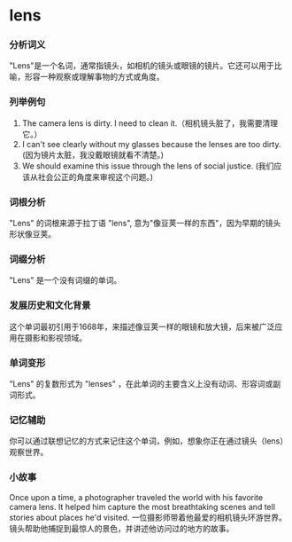 # lens

### 分析词义

  

"Lens"是一个名词，通常指镜头，如相机的镜头或眼镜的镜片。它还可以用于比喻，形容一种观察或理解事物的方式或角度。

  

### 列举例句

  

1.  The camera lens is dirty. I need to clean it.（相机镜头脏了，我需要清理它。）
2.  I can't see clearly without my glasses because the lenses are too dirty. (因为镜片太脏，我没戴眼镜就看不清楚。)
3.  We should examine this issue through the lens of social justice. (我们应该从社会公正的角度来审视这个问题。)

  

### 词根分析

  

"Lens" 的词根来源于拉丁语 "lens", 意为"像豆荚一样的东西"，因为早期的镜头形状像豆荚。

  

### 词缀分析

  

"Lens" 是一个没有词缀的单词。

  

### 发展历史和文化背景

  

这个单词最初引用于1668年，来描述像豆荚一样的眼镜和放大镜，后来被广泛应用在摄影和影视领域。

  

### 单词变形

  

"Lens" 的复数形式为 "lenses" ，在此单词的主要含义上没有动词、形容词或副词形式。

  

### 记忆辅助

  

你可以通过联想记忆的方式来记住这个单词，例如，想象你正在通过镜头（lens）观察世界。

  

### 小故事

  

Once upon a time, a photographer traveled the world with his favorite camera lens. It helped him capture the most breathtaking scenes and tell stories about places he'd visited. 一位摄影师带着他最爱的相机镜头环游世界。镜头帮助他捕捉到最惊人的景色，并讲述他访问过的地方的故事。
